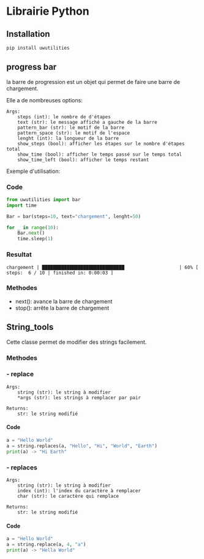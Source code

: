 # Librairie Python

## Installation 

```bash
pip install uwutilities
```

## __progress bar__
la barre de progression est un objet qui permet de faire une barre de chargement. 

Elle a de nombreuses options:

    Args:
        steps (int): le nombre de d'étapes
        text (str): le message affiché a gauche de la barre
        pattern_bar (str): le motif de la barre
        pattern_space (str): le motif de l'espace
        lenght (int): la longueur de la barre
        show_steps (bool): afficher les étapes sur le nombre d'étapes total
        show_time (bool): afficher le temps passé sur le temps total
        show_time_left (bool): afficher le temps restant

Exemple d'utilisation:

### Code

```python
from uwutilities import bar
import time

Bar = bar(steps=10, text="chargement", lenght=50)

for _ in range(10):
    Bar.next()
    time.sleep(1)
```
### Resultat
```
chargement | ██████████████████████████████                    | 60% [ steps:  6 / 10 | finished in: 0:00:03 ]
```


### Methodes

- next(): avance la barre de chargement
- stop(): arrête la barre de chargement

## __String_tools__
Cette classe permet de modifier des strings facilement.

### Methodes


### - replace
    Args:
        string (str): le string à modifier
        *args (str): les strings à remplacer par pair

    Returns:
        str: le string modifié

#### Code
```python
a = "Hello World"
a = string.replaces(a, "Hello", "Hi", "World", "Earth")
print(a) -> "Hi Earth"
```
### - replaces
    Args:
        string (str): le string à modifier
        index (int): l'index du caractère à remplacer
        char (str): le caractère qui remplace

    Returns:
        str: le string modifié

#### Code
```python
a = "Hello World"
a = string.replace(a, 4, "a")
print(a) -> "Hella World"
```
